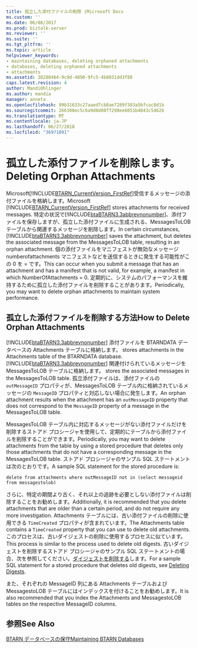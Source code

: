 ```yaml
---
title: 孤立した添付ファイルの削除 |Microsoft Docs
ms.custom: ''
ms.date: 06/08/2017
ms.prod: biztalk-server
ms.reviewer: ''
ms.suite: ''
ms.tgt_pltfrm: ''
ms.topic: article
helpviewer_keywords:
- maintaining databases, deleting orphaned attachments
- databases, deleting orphaned attachments
- attachments
ms.assetid: 38280464-9c9d-4890-9fc5-4b8031dd3f88
caps.latest.revision: 4
author: MandiOhlinger
ms.author: mandia
manager: anneta
ms.openlocfilehash: 99b31633c27aaed7cb8ae7289f383a5bfcac8d1b
ms.sourcegitcommit: 266308ec5c6a9d8d80ff298ee6051b4843c5d626
ms.translationtype: MT
ms.contentlocale: ja-JP
ms.lasthandoff: 06/27/2018
ms.locfileid: "36971891"
---
```

# <a name="deleting-orphan-attachments"></a><span data-ttu-id="8928f-102">孤立した添付ファイルを削除します。</span><span class="sxs-lookup"><span data-stu-id="8928f-102">Deleting Orphan Attachments</span></span>
<span data-ttu-id="8928f-103">Microsoft[!INCLUDE[BTARN_CurrentVersion_FirstRef](../../includes/btarn-currentversion-firstref-md.md)]受信するメッセージの添付ファイルを格納します。</span><span class="sxs-lookup"><span data-stu-id="8928f-103">Microsoft [!INCLUDE[BTARN_CurrentVersion_FirstRef](../../includes/btarn-currentversion-firstref-md.md)] stores attachments for received messages.</span></span> <span data-ttu-id="8928f-104">特定の状況で[!INCLUDE[btaBTARN3.3abbrevnonumber](../../includes/btabtarn3-3abbrevnonumber-md.md)]、添付ファイルを保存しますが、孤立した添付ファイルに生成される、MessagesToLOB テーブルから関連するメッセージを削除します。</span><span class="sxs-lookup"><span data-stu-id="8928f-104">In certain circumstances, [!INCLUDE[btaBTARN3.3abbrevnonumber](../../includes/btabtarn3-3abbrevnonumber-md.md)] saves the attachment, but deletes the associated message from the MessagesToLOB table, resulting in an orphan attachment.</span></span> <span data-ttu-id="8928f-105">個の添付ファイルをマニフェストが無効なメッセージ numberofattachments マニフェストなどを送信するときに発生する可能性がこの 0 を = です。</span><span class="sxs-lookup"><span data-stu-id="8928f-105">This can occur when you submit a message that has an attachment and has a manifest that is not valid, for example, a manifest in which NumberOfAttachments = 0.</span></span> <span data-ttu-id="8928f-106">定期的に、システムのパフォーマンスを維持するために孤立した添付ファイルを削除することがあります。</span><span class="sxs-lookup"><span data-stu-id="8928f-106">Periodically, you may want to delete orphan attachments to maintain system performance.</span></span>  
  
## <a name="how-to-delete-orphan-attachments"></a><span data-ttu-id="8928f-107">孤立した添付ファイルを削除する方法</span><span class="sxs-lookup"><span data-stu-id="8928f-107">How to Delete Orphan Attachments</span></span>  
 [!INCLUDE[btaBTARN3.3abbrevnonumber](../../includes/btabtarn3-3abbrevnonumber-md.md)]<span data-ttu-id="8928f-108"> 添付ファイルを BTARNDATA データベースの Attachments テーブルに格納します。</span><span class="sxs-lookup"><span data-stu-id="8928f-108"> stores attachments in the Attachments table of the BTARNDATA database.</span></span> [!INCLUDE[btaBTARN3.3abbrevnonumber](../../includes/btabtarn3-3abbrevnonumber-md.md)]<span data-ttu-id="8928f-109"> 関連付けられているメッセージを MessagesToLOB テーブルに格納します。</span><span class="sxs-lookup"><span data-stu-id="8928f-109"> stores the associated messages in the MessagesToLOB table.</span></span> <span data-ttu-id="8928f-110">孤立添付ファイルは、添付ファイルの `outMessageID` プロパティが、MessagesToLOB テーブル内に格納されているメッセージの `MessageID` プロパティと対応しない場合に発生します。</span><span class="sxs-lookup"><span data-stu-id="8928f-110">An orphan attachment results when the attachment has an `outMessageID` property that does not correspond to the `MessageID` property of a message in the MessagesToLOB table.</span></span>  
  
 <span data-ttu-id="8928f-111">MessagesToLOB テーブル内に対応するメッセージがない添付ファイルだけを削除するストアド プロシージャを使用して、定期的にテーブルから添付ファイルを削除することができます。</span><span class="sxs-lookup"><span data-stu-id="8928f-111">Periodically, you may want to delete attachments from the table by using a stored procedure that deletes only those attachments that do not have a corresponding message in the MessagesToLOB table.</span></span> <span data-ttu-id="8928f-112">ストアド プロシージャのサンプル SQL ステートメントは次のとおりです。</span><span class="sxs-lookup"><span data-stu-id="8928f-112">A sample SQL statement for the stored procedure is:</span></span>  
  
```  
delete from attachments where outMessageID not in (select messageid from messagestolob)  
```  
  
 <span data-ttu-id="8928f-113">さらに、特定の期間より古く、それ以上の追跡を必要としない添付ファイルは削除することをお勧めします。</span><span class="sxs-lookup"><span data-stu-id="8928f-113">Additionally, it is recommended that you delete attachments that are older than a certain period, and do not require any more investigation.</span></span> <span data-ttu-id="8928f-114">Attachments テーブルには、古い添付ファイルの削除に使用できる `TimeCreated` プロパティが含まれています。</span><span class="sxs-lookup"><span data-stu-id="8928f-114">The Attachments table contains a `TimeCreated` property that you can use to delete old attachments.</span></span> <span data-ttu-id="8928f-115">このプロセスは、古いダイジェストの削除に使用するプロセスに似ています。</span><span class="sxs-lookup"><span data-stu-id="8928f-115">This process is similar to the process used to delete old digests.</span></span> <span data-ttu-id="8928f-116">古いダイジェストを削除するストアド プロシージャのサンプル SQL ステートメントの場合、次を参照してください。[ダイジェストを削除する](../../adapters-and-accelerators/accelerator-rosettanet/deleting-digests.md)します。</span><span class="sxs-lookup"><span data-stu-id="8928f-116">For a sample SQL statement for a stored procedure that deletes old digests, see [Deleting Digests](../../adapters-and-accelerators/accelerator-rosettanet/deleting-digests.md).</span></span>  
  
 <span data-ttu-id="8928f-117">また、それぞれの MessageID 列にある Attachments テーブルおよび MessagestoLOB テーブルにはインデックスを付けることをお勧めします。</span><span class="sxs-lookup"><span data-stu-id="8928f-117">It is also recommended that you index the Attachments and MessagestoLOB tables on the respective MessageID columns.</span></span>  
  
## <a name="see-also"></a><span data-ttu-id="8928f-118">参照</span><span class="sxs-lookup"><span data-stu-id="8928f-118">See Also</span></span>  
 [<span data-ttu-id="8928f-119">BTARN データベースの保守</span><span class="sxs-lookup"><span data-stu-id="8928f-119">Maintaining BTARN Databases</span></span>](../../adapters-and-accelerators/accelerator-rosettanet/maintaining-btarn-databases.md)